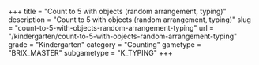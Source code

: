 +++
title = "Count to 5 with objects (random arrangement, typing)"
description = "Count to 5 with objects (random arrangement, typing)"
slug = "count-to-5-with-objects-random-arrangement-typing"
url = "/kindergarten/count-to-5-with-objects-random-arrangement-typing"
grade = "Kindergarten"
category = "Counting"
gametype = "BRIX_MASTER"
subgametype = "K_TYPING"
+++